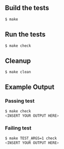 ## Build the tests

```bash
$ make
```

## Run the tests

```bash
$ make check
```

## Cleanup

```bash
$ make clean
```

## Example Output

### Passing test

```bash
$ make check
<INSERT YOUR OUTPUT HERE>
```

### Failing test

```bash
$ make TEST_ARGS=1 check
<INSERT YOUR OUTPUT HERE>
```

